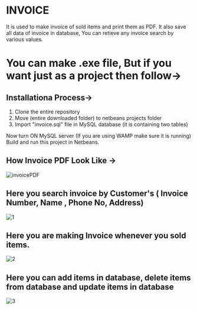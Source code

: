 # INVOICE
 It is used to make invoice of sold items and print them as PDF. It also save all data of invoice in database, You can retieve any invoice search by various values.
 
# You can make .exe file, But if you want just as a project then follow->

## Installationa Process->
  1. Clone the entire repository
  2. Move (entire downloaded folder) to netbeans projects folder
  3. Import "invoice.sql" file in MySQL database (it is containing two tables)

Now turn ON MySQL server (If you are using WAMP make sure it is running)
Build and run this project in Netbeans.


## How Invoice PDF Look Like ->

![invoicePDF](https://user-images.githubusercontent.com/60191225/154707990-c18a1d40-7a13-48d9-b491-a59fd5167fdd.JPG)

## Here you search invoice by Customer's ( Invoice Number, Name , Phone No, Address)

![1](https://user-images.githubusercontent.com/60191225/154705210-b3d30f91-6568-4844-a7da-1122cf18c1cc.JPG)

## Here you are making Invoice whenever you sold items.

![2](https://user-images.githubusercontent.com/60191225/154705269-81221fc9-1898-4420-88e8-38efea28bfb5.JPG)


## Here you can add items in database, delete items from database and update items in database

![3](https://user-images.githubusercontent.com/60191225/154705339-695f6290-cca0-4038-b5d6-bfeaf90e2747.JPG)



